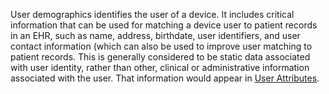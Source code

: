 User demographics identifies the user of a device.  It includes critical information
that can be used for matching a device user to patient records in an EHR, such as name,
address, birthdate, user identifiers, and user contact information (which can also be
used to improve user matching to patient records.  This is generally considered to be
static data associated with user identity, rather than other, clinical or administrative
information associated with the user. That information would appear in
[User Attributes](user_attributes.html).